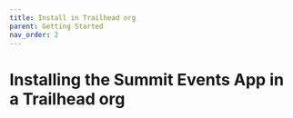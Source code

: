 ```yaml
---
title: Install in Trailhead org
parent: Getting Started
nav_order: 2
---
```


# Installing the Summit Events App in a Trailhead org
